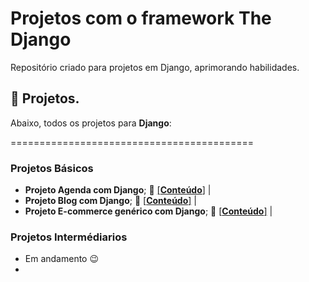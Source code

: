 # Projetos com o framework The Django
Repositório criado para projetos em Django, aprimorando habilidades.


## :bookmark_tabs: Projetos.

Abaixo, todos os projetos para **Django**:

==========================================
### Projetos Básicos
- **Projeto Agenda com Django**;  :file_folder: [[**Conteúdo**]](https://github.com/helsonmatos/django-agenda) |
- **Projeto Blog com Django**;  :file_folder: [[**Conteúdo**]](https://github.com/helsonmatos/django-blog) |
- **Projeto E-commerce genérico com Django**;  :file_folder: [[**Conteúdo**]](https://github.com/helsonmatos/django-ecommerce-generico) |

### Projetos Intermédiarios

* Em andamento :wink:
* 
